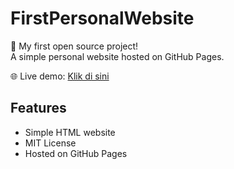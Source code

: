 # FirstPersonalWebsite
🎉 My first open source project!  
A simple personal website hosted on GitHub Pages.  

🌐 Live demo: [Klik di sini](https://fathir-a11y.github.io/FirstPersonalWebsite/)  

## Features
- Simple HTML website
- MIT License
- Hosted on GitHub Pages

